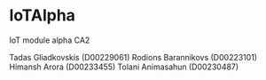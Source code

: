 # IoTAlpha
IoT module alpha CA2

Tadas Gliadkovskis (D00229061)
Rodions Barannikovs (D00223101)
Himansh Arora (D00233455)
Tolani Animasahun (D00230487)
